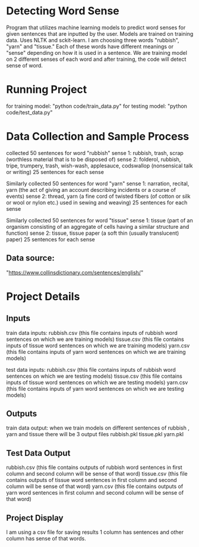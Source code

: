 # Detecting Word Sense
Program that utilizes machine learning models to predict word senses for given sentences that are inputted by the user. Models are trained on training data. Uses NLTK and sckit-learn.
I am choosing three words "rubbish", "yarn" and "tissue." Each of these words have different meanings or "sense" depending on how it is used in a sentence. We are training model on 2 different senses of each word and after training, the code will detect sense of word.

# Running Project
for training model: "python code/train_data.py"
for testing model: "python code/test_data.py"


# Data Collection and Sample Process 
collected 50 sentences for word "rubbish"
sense 1: rubbish, trash, scrap (worthless material that is to be disposed of)
sense 2: folderol, rubbish, tripe, trumpery, trash, wish-wash, applesauce, codswallop (nonsensical talk or writing)
25 sentences for each sense

Similarly collected 50 sentences for word "yarn"
sense 1: narration, recital, yarn (the act of giving an account describing incidents or a course of events)
sense 2: thread, yarn (a fine cord of twisted fibers (of cotton or silk or wool or nylon etc.) used in sewing and weaving)
25 sentences for each sense

Similarly collected 50 sentences for word "tissue"
sense 1: tissue (part of an organism consisting of an aggregate of cells having a similar structure and function)
sense 2: tissue, tissue paper (a soft thin (usually translucent) paper)
25 sentences for each sense

## Data source: 
"https://www.collinsdictionary.com/sentences/english/"

# Project Details
## Inputs
train data inputs:
rubbish.csv (this file contains inputs of rubbish word sentences on which we are training models)
tissue.csv (this file contains inputs of tissue word sentences on which we are training models)
yarn.csv (this file contains inputs of yarn word sentences on which we are training models)

test data inputs:
rubbish.csv (this file contains inputs of rubbish word sentences on which we are testing models)
tissue.csv (this file contains inputs of tissue word sentences on which we are testing models)
yarn.csv (this file contains inputs of yarn word sentences on which we are testing models)

## Outputs
train data output:
when we train models on different sentences of rubbish , yarn and tissue there will be 3 output files
rubbish.pkl
tissue.pkl
yarn.pkl

## Test Data Output
rubbish.csv (this file contains outputs of rubbish word sentences in first column and second column will be sense of that word)
tissue.csv (this file contains outputs of tissue word sentences in first column and second column will be sense of that word)
yarn.csv (this file contains outputs of yarn word sentences in first column and second column will be sense of that word)

## Project Display
I am using a csv file for saving results 1 column has sentences and other column has sense of that words.



